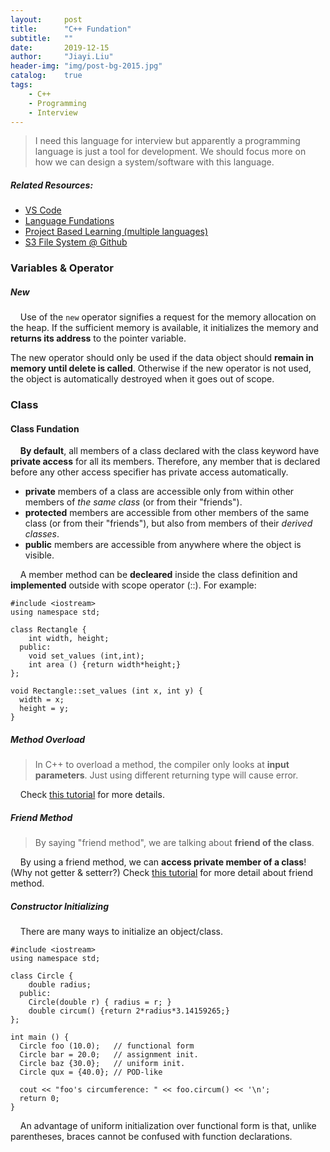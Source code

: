 ```yaml
---
layout:     post
title:      "C++ Fundation"
subtitle:   ""
date:       2019-12-15
author:     "Jiayi.Liu"
header-img: "img/post-bg-2015.jpg"
catalog: 	true
tags:
    - C++
    - Programming
    - Interview
---
```


> I need this language for interview but apparently a programming language is just a tool for development. We should focus more on how we can design a system/software with this language.

##### Related Resources:
- [VS Code](https://code.visualstudio.com/docs/editor/editingevolved)
- [Language Fundations](http://www.cplusplus.com/doc/tutorial)
- [Project Based Learning (multiple languages)](https://github.com/tuvtran/project-based-learning)
- [S3 File System @ Github](https://github.com/tuvtran/project-based-learning)

### Variables & Operator

##### New

&nbsp;&nbsp;&nbsp;&nbsp;Use of the `new` operator signifies a request for the memory allocation on the heap. If the sufficient memory is available, it initializes the memory and **returns its address** to the pointer variable.

The new operator should only be used if the data object should **remain in memory until delete is called**. Otherwise if the new operator is not used, the object is automatically destroyed when it goes out of scope.

### Class

#### Class Fundation

&nbsp;&nbsp;&nbsp;&nbsp;**By default**, all members of a class declared with the class keyword have **private access** for all its members. Therefore, any member that is declared before any other access specifier has private access automatically.

- **private** members of a class are accessible only from within other members of *the same class* (or from their "friends").
- **protected** members are accessible from other members of the same class (or from their "friends"), but also from members of their *derived classes*.
- **public** members are accessible from anywhere where the object is visible.

&nbsp;&nbsp;&nbsp;&nbsp;A member method can be **decleared** inside the class definition and **implemented** outside with scope operator (::). For example:

```
#include <iostream>
using namespace std;

class Rectangle {
    int width, height;
  public:
    void set_values (int,int);
    int area () {return width*height;}
};

void Rectangle::set_values (int x, int y) {
  width = x;
  height = y;
}
```

##### Method Overload

> In C++ to overload a method, the compiler only looks at **input parameters**. Just using different returning type will cause error.

&nbsp;&nbsp;&nbsp;&nbsp;Check [this tutorial](https://www.programiz.com/cpp-programming/function-overloading) for more details.

##### Friend Method

> By saying "friend method", we are talking about **friend of the class**.

&nbsp;&nbsp;&nbsp;&nbsp;By using a friend method, we can **access private member of a class**! (Why not getter & setterr?) Check [this tutorial](https://www.programiz.com/cpp-programming/friend-function-class) for more detail about friend method.

##### Constructor Initializing

&nbsp;&nbsp;&nbsp;&nbsp;There are many ways to initialize an object/class.

```
#include <iostream>
using namespace std;

class Circle {
    double radius;
  public:
    Circle(double r) { radius = r; }
    double circum() {return 2*radius*3.14159265;}
};

int main () {
  Circle foo (10.0);   // functional form
  Circle bar = 20.0;   // assignment init.
  Circle baz {30.0};   // uniform init.
  Circle qux = {40.0}; // POD-like

  cout << "foo's circumference: " << foo.circum() << '\n';
  return 0;
}
```
&nbsp;&nbsp;&nbsp;&nbsp;An advantage of uniform initialization over functional form is that, unlike parentheses, braces cannot be confused with function declarations.




